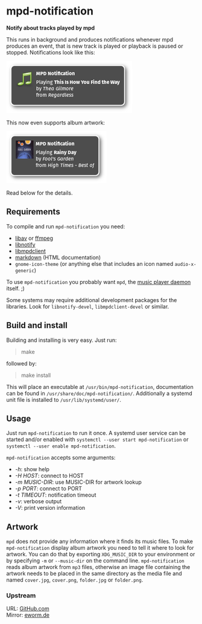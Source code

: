 mpd-notification
================

**Notify about tracks played by mpd**

This runs in background and produces notifications whenever mpd produces
an event, that is new track is played or playback is paused or stopped.
Notifications look like this:

![Notification](screenshots/sound.png)

This now even supports album artwork:

![Notification with Artwork](screenshots/artwork.png)

Read below for the details.

Requirements
------------

To compile and run `mpd-notification` you need:

* [libav](https://libav.org/) or [ffmpeg](https://www.ffmpeg.org/)
* [libnotify](http://library.gnome.org/devel/notification-spec/)
* [libmpdclient](http://www.musicpd.org/libs/libmpdclient/)
* [markdown](http://daringfireball.net/projects/markdown/) (HTML documentation)
* `gnome-icon-theme` (or anything else that includes an icon named `audio-x-generic`)

To use `mpd-notification` you probably want `mpd`, the
[music player daemon](http://www.musicpd.org/) itself. ;)

Some systems may require additional development packages for the libraries.
Look for `libnotify-devel`, `libmpdclient-devel` or similar.

Build and install
-----------------

Building and installing is very easy. Just run:

> make

followed by:

> make install

This will place an executable at `/usr/bin/mpd-notification`,
documentation can be found in `/usr/share/doc/mpd-notification/`.
Additionally a systemd unit file is installed to `/usr/lib/systemd/user/`.

Usage
-----

Just run `mpd-notification` to run it once. A systemd user service can be
started and/or enabled with `systemctl --user start mpd-notification`
or `systemctl --user enable mpd-notification`.

`mpd-notification` accepts some arguments:

* *-h*: show help
* *-H HOST*: connect to HOST
* *-m MUSIC-DIR*: use MUSIC-DIR for artwork lookup
* *-p PORT*: connect to PORT
* *-t TIMEOUT*: notification timeout
* *-v*: verbose output
* *-V*: print version information

Artwork
-------

`mpd` does not provide any information where it finds its music files. To make
`mpd-notification` display album artwork you need to tell it where to look for
artwork. You can do that by exporting `XDG_MUSIC_DIR` to your environment or by
specifying `-m` or `--music-dir` on the command line. `mpd-notification` reads
album artwork from `mp3` files, otherwise an image file containing the artwork
needs to be placed in the same directory as the media file and named
`cover.jpg`, `cover.png`, `folder.jpg` or `folder.png`.

### Upstream

URL: [GitHub.com](https://github.com/eworm-de/mpd-notification)  
Mirror: [eworm.de](http://git.eworm.de/cgit.cgi/mpd-notification/)

